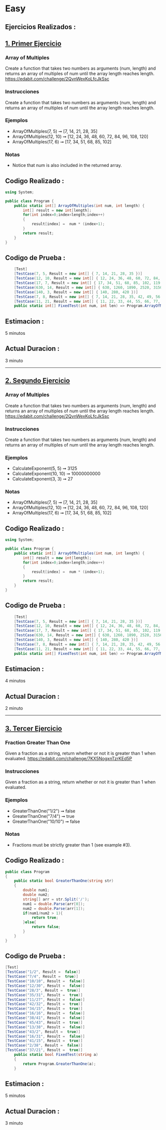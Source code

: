 # Easy


## Ejercicios Realizados :

## <u>1. Primer Ejercicio</u>
### Array of Multiples
Create a function that takes two numbers as arguments (num, length) and returns an array of multiples of num until the array length reaches length. https://edabit.com/challenge/2QvnWexKoLfcJkSsc

### Instrucciones
Create a function that takes two numbers as arguments (num, length) and returns an array of multiples of num until the array length reaches length.

### Ejemplos
+ ArrayOfMultiples(7, 5) ➞ [7, 14, 21, 28, 35]
+ ArrayOfMultiples(12, 10) ➞ [12, 24, 36, 48, 60, 72, 84, 96, 108, 120]
+ ArrayOfMultiples(17, 6) ➞ [17, 34, 51, 68, 85, 102]

### Notas
+ Notice that num is also included in the returned array.

## Codigo Realizado :
```cs
using System;

public class Program {
	public static int[] ArrayOfMultiples(int num, int length) {
		int[] result = new int[length];
		for(int index=0;index<length;index++)
		{
			result[index] =  num * (index+1);
		}
		return result;
	}
}
```

## Codigo de Prueba :
```cs
	[Test]
	[TestCase(7, 5, Result = new int[] { 7, 14, 21, 28, 35 })]
	[TestCase(12, 10, Result = new int[] { 12, 24, 36, 48, 60, 72, 84, 96, 108, 120 })]
	[TestCase(17, 7, Result = new int[] { 17, 34, 51, 68, 85, 102, 119 })]
	[TestCase(630, 14, Result = new int[] { 630, 1260, 1890, 2520, 3150, 3780, 4410, 5040, 5670, 6300, 6930, 7560, 8190, 8820 })]
	[TestCase(140, 3, Result = new int[] { 140, 280, 420 })]
	[TestCase(7, 8, Result = new int[] { 7, 14, 21, 28, 35, 42, 49, 56 })]
	[TestCase(11, 21, Result = new int[] { 11, 22, 33, 44, 55, 66, 77, 88, 99, 110, 121, 132, 143, 154, 165, 176, 187, 198, 209, 220, 231 })]
	public static int[] FixedTest(int num, int len) => Program.ArrayOfMultiples(num, len);
```
## Estimacion :
5 minutos

## Actual Duracion :
3 minuto

<hr>

## <u>2. Segundo Ejercicio </u>
### Array of Multiples
Create a function that takes two numbers as arguments (num, length) and returns an array of multiples of num until the array length reaches length. https://edabit.com/challenge/2QvnWexKoLfcJkSsc

### Instrucciones
Create a function that takes two numbers as arguments (num, length) and returns an array of multiples of num until the array length reaches length.

### Ejemplos
+ СalculateExponent(5, 5) ➞ 3125
+ СalculateExponent(10, 10) ➞ 10000000000
+ СalculateExponent(3, 3) ➞ 27

### Notas
+ ArrayOfMultiples(7, 5) ➞ [7, 14, 21, 28, 35]
+ ArrayOfMultiples(12, 10) ➞ [12, 24, 36, 48, 60, 72, 84, 96, 108, 120]
+ ArrayOfMultiples(17, 6) ➞ [17, 34, 51, 68, 85, 102]

## Codigo Realizado :
```cs
using System;

public class Program {
	public static int[] ArrayOfMultiples(int num, int length) {
		int[] result = new int[length];
		for(int index=0;index<length;index++)
		{
			result[index] =  num * (index+1);
		}
		return result;
	}
}
```

## Codigo de Prueba :
```cs
	[Test]
	[TestCase(7, 5, Result = new int[] { 7, 14, 21, 28, 35 })]
	[TestCase(12, 10, Result = new int[] { 12, 24, 36, 48, 60, 72, 84, 96, 108, 120 })]
	[TestCase(17, 7, Result = new int[] { 17, 34, 51, 68, 85, 102, 119 })]
	[TestCase(630, 14, Result = new int[] { 630, 1260, 1890, 2520, 3150, 3780, 4410, 5040, 5670, 6300, 6930, 7560, 8190, 8820 })]
	[TestCase(140, 3, Result = new int[] { 140, 280, 420 })]
	[TestCase(7, 8, Result = new int[] { 7, 14, 21, 28, 35, 42, 49, 56 })]
	[TestCase(11, 21, Result = new int[] { 11, 22, 33, 44, 55, 66, 77, 88, 99, 110, 121, 132, 143, 154, 165, 176, 187, 198, 209, 220, 231 })]
	public static int[] FixedTest(int num, int len) => Program.ArrayOfMultiples(num, len);
```
## Estimacion :
4 minutos

## Actual Duracion :
2 minuto

<hr>

## <u>3. Tercer Ejercicio </u>
### Fraction Greater Than One
Given a fraction as a string, return whether or not it is greater than 1 when evaluated. https://edabit.com/challenge/7KX5NogxnTzrKEd5P

### Instrucciones
Given a fraction as a string, return whether or not it is greater than 1 when evaluated.

### Ejemplos
+ GreaterThanOne("1/2") ➞ false
+ GreaterThanOne("7/4") ➞ true
+ GreaterThanOne("10/10") ➞ false

### Notas
+ Fractions must be strictly greater than 1 (see example #3).

## Codigo Realizado :
```cs
public class Program
{
	public static bool GreaterThanOne(string str)
	{
		double num1;
		double num2;
		string[] arr = str.Split('/');
		num1 = double.Parse(arr[0]);
		num2 = double.Parse(arr[1]);
		if(num1/num2 > 1){
			return true;
		}else{
			return false;
		}
	}
}
```

## Codigo de Prueba :
```cs
[Test]
[TestCase("1/2", Result =  false)]
[TestCase("7/4", Result =  true)]
[TestCase("10/10", Result =  false)]
[TestCase("12/30", Result =  false)]
[TestCase("28/3", Result =  true)]
[TestCase("35/31", Result =  true)]
[TestCase("11/27", Result =  false)]
[TestCase("42/32", Result =  true)]
[TestCase("34/15", Result =  true)]
[TestCase("16/16", Result =  false)]
[TestCase("38/41", Result =  false)]
[TestCase("45/43", Result =  true)]
[TestCase("13/38", Result =  false)]
[TestCase("43/2", Result =  true)]
[TestCase("16/31", Result =  false)]
[TestCase("41/15", Result =  true)]
[TestCase("2/38", Result =  false)]
[TestCase("37/21", Result =  true)]
    public static bool FixedTest(string a)
    {
        return Program.GreaterThanOne(a);
    }
```
## Estimacion :
5 minutos

## Actual Duracion :
3 minuto

